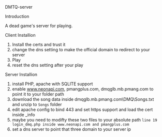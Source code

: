 DMTQ-server

Introduction

A dead game's server for playing.


Client Installion

1) Install the certs and trust it
2) change the dns setting to make the official domain to redirect to your server
3) Play
4) reset the dns setting after your play

Server Installion
1) install PHP, apache with SQLITE support
2) enable www.neonapi.com, pmangplus.com, dmqglb.mb.pmang.com to point it to your folder path
3) download the song data inside dmqglb.mb.pmang.com\DMQ\Songs.txt and unzip to `Songs` folder
4) edit apache config to bind 443 and set https support and load the cert inside _info
5) maybe you need to modifty these two files to your absolute path  `line 19 login_dmq.php inside www.neonapi.com and pmangplus.com`
6) set a dns server to point that three domain to your server ip
